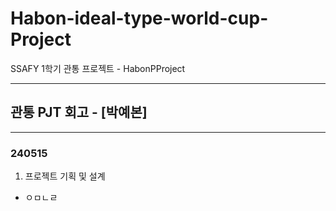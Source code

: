 # Habon-ideal-type-world-cup-Project

SSAFY 1학기 관통 프로젝트 - HabonPProject


---


## 관통 PJT 회고 - [박예본]


---


### 240515

1. 프로젝트 기획 및 설계
- ㅇㅁㄴㄹ
